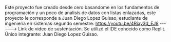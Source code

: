 Este proyecto fue creado desde cero basandome en los fundamentos de programación y un poco de analisís de datos con listas enlazadas, este
proyecto le corresponde a Juan Diego Lopez Guisao, estudiante de ingeniería en sistemas segundo semestre.
https://youtu.be/4Riay3d_EJ8 ------> Link de video de sustentación.
Se utilizó el IDE conocido como Replit.
Único integrante: Juan Diego Lopez Guisao.
